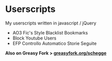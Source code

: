 # Userscripts
My userscripts written in javascript / jQuery

- AO3 Fic's Style Blacklist Bookmarks
- Block Youtube Users
- EFP Controllo Automatico Storie Seguite

**Also on Greasy Fork > [greasyfork.org/schegge](https://greasyfork.org/en/users/12632-schegge)**
